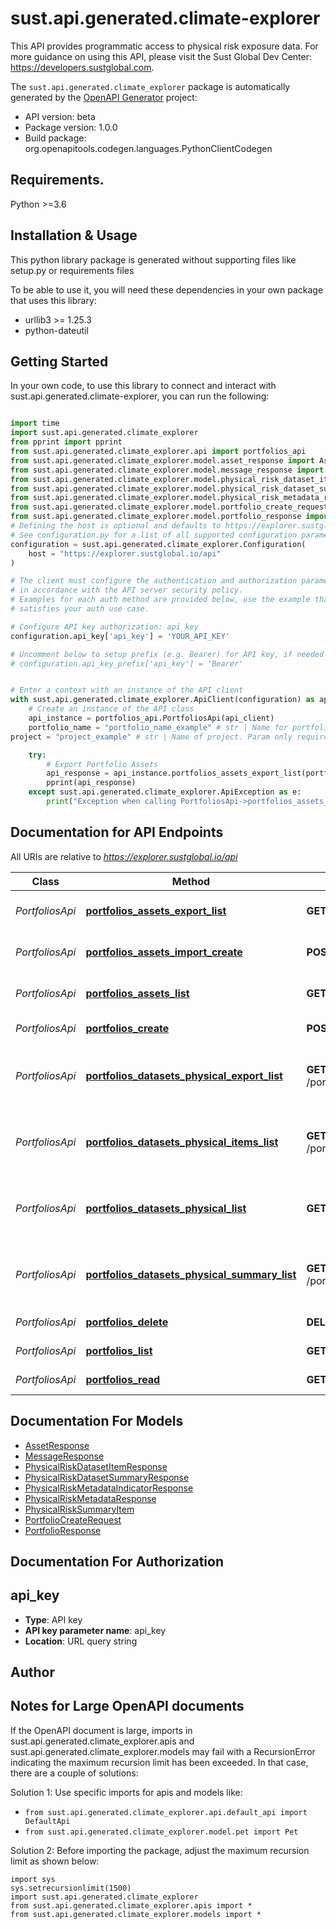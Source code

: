 # sust.api.generated.climate-explorer
 This API provides programmatic access to physical risk exposure data. For more guidance on using this API, please visit the Sust Global Dev Center: https://developers.sustglobal.com. 

The `sust.api.generated.climate_explorer` package is automatically generated by the [OpenAPI Generator](https://openapi-generator.tech) project:

- API version: beta
- Package version: 1.0.0
- Build package: org.openapitools.codegen.languages.PythonClientCodegen

## Requirements.

Python >=3.6

## Installation & Usage

This python library package is generated without supporting files like setup.py or requirements files

To be able to use it, you will need these dependencies in your own package that uses this library:

* urllib3 >= 1.25.3
* python-dateutil

## Getting Started

In your own code, to use this library to connect and interact with sust.api.generated.climate-explorer,
you can run the following:

```python

import time
import sust.api.generated.climate_explorer
from pprint import pprint
from sust.api.generated.climate_explorer.api import portfolios_api
from sust.api.generated.climate_explorer.model.asset_response import AssetResponse
from sust.api.generated.climate_explorer.model.message_response import MessageResponse
from sust.api.generated.climate_explorer.model.physical_risk_dataset_item_response import PhysicalRiskDatasetItemResponse
from sust.api.generated.climate_explorer.model.physical_risk_dataset_summary_response import PhysicalRiskDatasetSummaryResponse
from sust.api.generated.climate_explorer.model.physical_risk_metadata_response import PhysicalRiskMetadataResponse
from sust.api.generated.climate_explorer.model.portfolio_create_request import PortfolioCreateRequest
from sust.api.generated.climate_explorer.model.portfolio_response import PortfolioResponse
# Defining the host is optional and defaults to https://explorer.sustglobal.io/api
# See configuration.py for a list of all supported configuration parameters.
configuration = sust.api.generated.climate_explorer.Configuration(
    host = "https://explorer.sustglobal.io/api"
)

# The client must configure the authentication and authorization parameters
# in accordance with the API server security policy.
# Examples for each auth method are provided below, use the example that
# satisfies your auth use case.

# Configure API key authorization: api_key
configuration.api_key['api_key'] = 'YOUR_API_KEY'

# Uncomment below to setup prefix (e.g. Bearer) for API key, if needed
# configuration.api_key_prefix['api_key'] = 'Bearer'


# Enter a context with an instance of the API client
with sust.api.generated.climate_explorer.ApiClient(configuration) as api_client:
    # Create an instance of the API class
    api_instance = portfolios_api.PortfoliosApi(api_client)
    portfolio_name = "portfolio_name_example" # str | Name for portfolio
project = "project_example" # str | Name of project. Param only required when user may access more than one. (optional)

    try:
        # Export Portfolio Assets
        api_response = api_instance.portfolios_assets_export_list(portfolio_name, project=project)
        pprint(api_response)
    except sust.api.generated.climate_explorer.ApiException as e:
        print("Exception when calling PortfoliosApi->portfolios_assets_export_list: %s\n" % e)
```

## Documentation for API Endpoints

All URIs are relative to *https://explorer.sustglobal.io/api*

Class | Method | HTTP request | Description
------------ | ------------- | ------------- | -------------
*PortfoliosApi* | [**portfolios_assets_export_list**](sust/api/generated/climate_explorer/docs/PortfoliosApi.md#portfolios_assets_export_list) | **GET** /portfolios/{portfolio_name}/assets/export | Export Portfolio Assets
*PortfoliosApi* | [**portfolios_assets_import_create**](sust/api/generated/climate_explorer/docs/PortfoliosApi.md#portfolios_assets_import_create) | **POST** /portfolios/{portfolio_name}/assets/import | Import Portfolio Assets
*PortfoliosApi* | [**portfolios_assets_list**](sust/api/generated/climate_explorer/docs/PortfoliosApi.md#portfolios_assets_list) | **GET** /portfolios/{portfolio_name}/assets | List Portfolio Assets
*PortfoliosApi* | [**portfolios_create**](sust/api/generated/climate_explorer/docs/PortfoliosApi.md#portfolios_create) | **POST** /portfolios/ | Create Portfolio
*PortfoliosApi* | [**portfolios_datasets_physical_export_list**](sust/api/generated/climate_explorer/docs/PortfoliosApi.md#portfolios_datasets_physical_export_list) | **GET** /portfolios/{portfolio_name}/datasets/physical/export | Export Physical Risk Exposure Dataset
*PortfoliosApi* | [**portfolios_datasets_physical_items_list**](sust/api/generated/climate_explorer/docs/PortfoliosApi.md#portfolios_datasets_physical_items_list) | **GET** /portfolios/{portfolio_name}/datasets/physical/items | Get Physical Risk Exposure Data
*PortfoliosApi* | [**portfolios_datasets_physical_list**](sust/api/generated/climate_explorer/docs/PortfoliosApi.md#portfolios_datasets_physical_list) | **GET** /portfolios/{portfolio_name}/datasets/physical | Get Physical Risk Exposure Metadata
*PortfoliosApi* | [**portfolios_datasets_physical_summary_list**](sust/api/generated/climate_explorer/docs/PortfoliosApi.md#portfolios_datasets_physical_summary_list) | **GET** /portfolios/{portfolio_name}/datasets/physical/summary | Get Physical Risk Exposure Summary
*PortfoliosApi* | [**portfolios_delete**](sust/api/generated/climate_explorer/docs/PortfoliosApi.md#portfolios_delete) | **DELETE** /portfolios/{portfolio_name}/ | Delete Portfolio
*PortfoliosApi* | [**portfolios_list**](sust/api/generated/climate_explorer/docs/PortfoliosApi.md#portfolios_list) | **GET** /portfolios/ | List Portfolios
*PortfoliosApi* | [**portfolios_read**](sust/api/generated/climate_explorer/docs/PortfoliosApi.md#portfolios_read) | **GET** /portfolios/{portfolio_name}/ | Get Portfolio


## Documentation For Models

 - [AssetResponse](sust/api/generated/climate_explorer/docs/AssetResponse.md)
 - [MessageResponse](sust/api/generated/climate_explorer/docs/MessageResponse.md)
 - [PhysicalRiskDatasetItemResponse](sust/api/generated/climate_explorer/docs/PhysicalRiskDatasetItemResponse.md)
 - [PhysicalRiskDatasetSummaryResponse](sust/api/generated/climate_explorer/docs/PhysicalRiskDatasetSummaryResponse.md)
 - [PhysicalRiskMetadataIndicatorResponse](sust/api/generated/climate_explorer/docs/PhysicalRiskMetadataIndicatorResponse.md)
 - [PhysicalRiskMetadataResponse](sust/api/generated/climate_explorer/docs/PhysicalRiskMetadataResponse.md)
 - [PhysicalRiskSummaryItem](sust/api/generated/climate_explorer/docs/PhysicalRiskSummaryItem.md)
 - [PortfolioCreateRequest](sust/api/generated/climate_explorer/docs/PortfolioCreateRequest.md)
 - [PortfolioResponse](sust/api/generated/climate_explorer/docs/PortfolioResponse.md)


## Documentation For Authorization


## api_key

- **Type**: API key
- **API key parameter name**: api_key
- **Location**: URL query string


## Author




## Notes for Large OpenAPI documents
If the OpenAPI document is large, imports in sust.api.generated.climate_explorer.apis and sust.api.generated.climate_explorer.models may fail with a
RecursionError indicating the maximum recursion limit has been exceeded. In that case, there are a couple of solutions:

Solution 1:
Use specific imports for apis and models like:
- `from sust.api.generated.climate_explorer.api.default_api import DefaultApi`
- `from sust.api.generated.climate_explorer.model.pet import Pet`

Solution 2:
Before importing the package, adjust the maximum recursion limit as shown below:
```
import sys
sys.setrecursionlimit(1500)
import sust.api.generated.climate_explorer
from sust.api.generated.climate_explorer.apis import *
from sust.api.generated.climate_explorer.models import *
```

